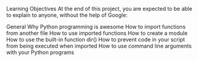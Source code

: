 Learning Objectives At the end of this project, you are expected to be able to explain to anyone, without the help of Google:

General Why Python programming is awesome How to import functions from another file How to use imported functions How to create a module How to use the built-in function dir() How to prevent code in your script from being executed when imported How to use command line arguments with your Python programs
